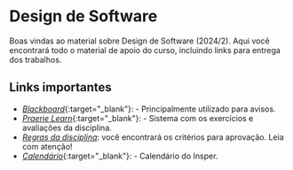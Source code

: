 # Design de Software

Boas vindas ao material sobre Design de Software (2024/2). Aqui você encontrará todo o material de apoio do curso, incluindo links para entrega dos trabalhos.

## Links importantes

* [*Blackboard*](https://insper.blackboard.com/){:target="_blank"}: - Principalmente utilizado para avisos.
* [*Praerie Learn*](https://us.prairielearn.com/pl/course_instance/158255){:target="_blank"}: - Sistema com os exercícios e avaliações da disciplina.
* [*Regras da disciplina*](about.md): você encontrará os critérios para aprovação. Leia com atenção!
* [*Calendário*](https://www.insper.edu.br/portaldoprofessor/wp-content/uploads/2015/02/CALENDÁRIO-ACADÊMICO-PROFESSOR-ENG-v2-1.pdf){:target="_blank"}: - Calendário do Insper.
